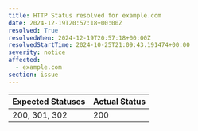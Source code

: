```yaml
---
title: HTTP Status resolved for example.com
date: 2024-12-19T20:57:18+00:00Z
resolved: True
resolvedWhen: 2024-12-19T20:57:18+00:00Z
resolvedStartTime: 2024-10-25T21:09:43.191474+00:00
severity: notice
affected:
  - example.com
section: issue
---
```


| Expected Statuses | Actual Status  |
|-------------------|----------------|
| 200, 301, 302 | 200 |
